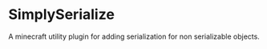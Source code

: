 # SimplySerialize
 A minecraft utility plugin for adding serialization for non serializable objects.
